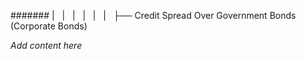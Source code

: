 ####### |   |   |   |   |   |   ├── Credit Spread Over Government Bonds (Corporate Bonds)

*Add content here*
